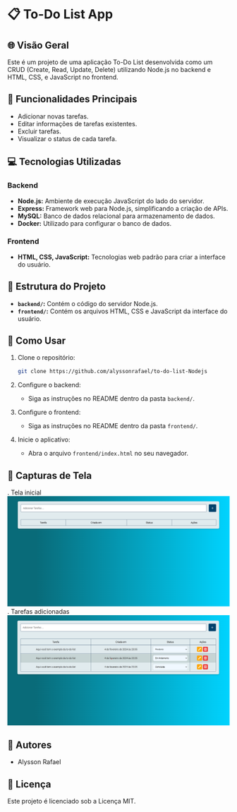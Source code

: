 # 📋 To-Do List App

## 🌐 Visão Geral

Este é um projeto de uma aplicação To-Do List desenvolvida como um CRUD (Create, Read, Update, Delete) utilizando Node.js no backend e HTML, CSS, e JavaScript no frontend.

## 🚀 Funcionalidades Principais

- Adicionar novas tarefas.
- Editar informações de tarefas existentes.
- Excluir tarefas.
- Visualizar o status de cada tarefa.

## 💻 Tecnologias Utilizadas

### Backend

- **Node.js:** Ambiente de execução JavaScript do lado do servidor.
- **Express:** Framework web para Node.js, simplificando a criação de APIs.
- **MySQL:** Banco de dados relacional para armazenamento de dados.
- **Docker:** Utilizado para configurar o banco de dados.

### Frontend

- **HTML, CSS, JavaScript:** Tecnologias web padrão para criar a interface do usuário.

## 📂 Estrutura do Projeto

- **`backend/`:** Contém o código do servidor Node.js.
- **`frontend/`:** Contém os arquivos HTML, CSS e JavaScript da interface do usuário.

## 🚀 Como Usar

1. Clone o repositório:
    ```bash
    git clone https://github.com/alyssonrafael/to-do-list-Nodejs
    ```

2. Configure o backend:
    - Siga as instruções no README dentro da pasta `backend/`.

3. Configure o frontend:
    - Siga as instruções no README dentro da pasta `frontend/`.

4. Inicie o aplicativo:
    - Abra o arquivo `frontend/index.html` no seu navegador.

## 📸 Capturas de Tela
. Tela inicial
![Tela Inicial](./img/img2.png)
. Tarefas adicionadas
![Adicionar Tarefa](./img/img%20.png)

## 👥 Autores

- Alysson Rafael


## 📝 Licença

Este projeto é licenciado sob a Licença MIT.
